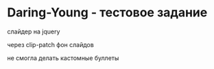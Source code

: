 # Daring-Young - тестовое задание 

слайдер на jquery

через clip-patch фон слайдов

не смогла делать кастомные буллеты
